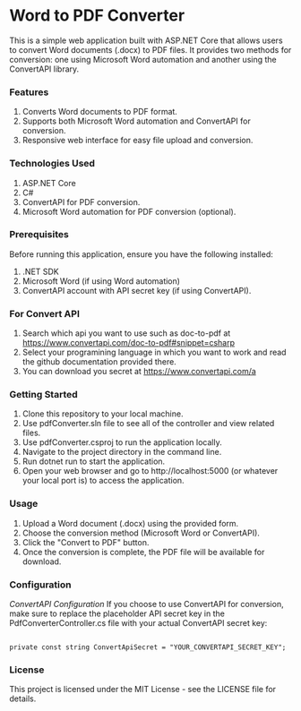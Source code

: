 # Word to PDF Converter
This is a simple web application built with ASP.NET Core that allows users to convert Word documents (.docx) to PDF files. It provides two methods for conversion: one using Microsoft Word automation and another using the ConvertAPI library.

### Features
1) Converts Word documents to PDF format.
2) Supports both Microsoft Word automation and ConvertAPI for conversion.
3) Responsive web interface for easy file upload and conversion.

### Technologies Used
1) ASP.NET Core
2) C#
3) ConvertAPI for PDF conversion.
4) Microsoft Word automation for PDF conversion (optional).

### Prerequisites
Before running this application, ensure you have the following installed:

1) .NET SDK
2) Microsoft Word (if using Word automation)
3) ConvertAPI account with API secret key (if using ConvertAPI).

### For Convert API
1) Search which api you want to use such as doc-to-pdf at https://www.convertapi.com/doc-to-pdf#snippet=csharp
2) Select your programining language in which you want to work and read the github documentation provided there.
3) You can download you secret at https://www.convertapi.com/a

### Getting Started
1) Clone this repository to your local machine.
2) Use pdfConverter.sln file to see all of the controller and view related files.
3) Use pdfConverter.csproj to run the application locally.
4) Navigate to the project directory in the command line.
5) Run dotnet run to start the application.
6) Open your web browser and go to http://localhost:5000 (or whatever your local port is) to access the application.

### Usage
1) Upload a Word document (.docx) using the provided form.
2) Choose the conversion method (Microsoft Word or ConvertAPI).
3) Click the "Convert to PDF" button.
4) Once the conversion is complete, the PDF file will be available for download.

### Configuration
_ConvertAPI Configuration_
If you choose to use ConvertAPI for conversion, make sure to replace the placeholder API secret key in the PdfConverterController.cs file with your actual ConvertAPI secret key:

````

private const string ConvertApiSecret = "YOUR_CONVERTAPI_SECRET_KEY";

````

### License
This project is licensed under the MIT License - see the LICENSE file for details.

 
